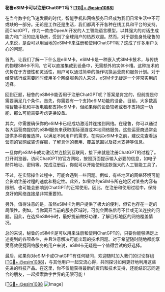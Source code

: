 **秘鲁eSIM卡可以注册ChatGPT吗？[[TG💪+ @esim1088](https://t.me/s/esim1088)]**

在当今数字化飞速发展的时代，智能手机和网络服务已经成为我们日常生活中不可或缺的一部分。无论是工作还是生活，我们都离不开各种在线工具和平台的支持。而ChatGPT，作为一款由OpenAI开发的人工智能语言模型，以其强大的对话生成能力和广泛的应用场景，受到了全球用户的热烈欢迎。然而，对于那些身处秘鲁的人来说，是否可以用当地的eSIM卡来注册和使用ChatGPT呢？这成了许多用户关心的问题。

首先，让我们了解一下什么是eSIM卡。eSIM卡是一种嵌入式SIM卡技术，与传统的物理SIM卡不同，它可以直接集成到设备中，无需额外的实体卡槽。这种技术的优势在于方便性和灵活性，用户可以通过简单的操作切换运营商和服务计划。对于经常旅行或需要同时使用多个网络服务的人来说，eSIM卡无疑是一个非常实用的选择。

回到正题，秘鲁的eSIM卡能否用于注册ChatGPT呢？答案是肯定的，但前提是你需要满足几个条件。首先，你需要有一个支持eSIM功能的设备。目前，大多数高端智能手机和平板电脑都支持eSIM卡，但如果你的设备较老或者不支持这一功能，那么可能需要考虑更换设备。

其次，你需要确保你的eSIM卡已经成功激活并连接到网络。在秘鲁，你可以通过各大运营商提供的eSIM服务来获取国际漫游或本地网络服务。这些运营商通常会提供多种套餐选择，以满足不同用户的需求。在购买eSIM卡之前，建议先查看运营商的官网或咨询客服，了解具体的费用、覆盖范围以及技术支持等信息。

一旦你的eSIM卡成功激活并连接到互联网，接下来就是注册ChatGPT的过程了。打开浏览器，访问ChatGPT的官方网站，按照页面提示输入必要的信息，如电子邮件地址、密码等。完成注册后，你就可以开始使用这款强大的人工智能工具了。

不过，在实际操作过程中，可能会遇到一些问题。例如，有些地区的网络环境可能会影响注册过程的速度和稳定性。此外，如果你的eSIM卡所在地区对某些内容有限制，也可能会影响到ChatGPT的正常使用。因此，在注册和使用过程中，保持良好的网络连接是非常重要的。

另外，值得注意的是，虽然eSIM卡为用户提供了极大的便利，但它也存在一定的局限性。例如，当你离开当前的服务区域时，可能会面临信号不佳或无法连接的问题。因此，在选择eSIM卡时，最好提前做好功课，了解目标地区的网络覆盖情况。

总的来说，秘鲁的eSIM卡是可以用来注册和使用ChatGPT的，只要你能够满足上述提到的各项条件，并且注意解决可能出现的技术问题。对于希望随时随地都能享受高效便捷网络服务的用户来说，eSIM卡无疑是一个值得尝试的好选择。

最后，如果你对eSIM卡或ChatGPT有任何疑问，欢迎随时加入我们的讨论群组[[TG💪+ @esim1088](https://t.me/s/esim1088)]，与其他用户一起交流心得，共同探讨如何更好地利用这些先进的科技产品。在这里，你不仅能获得最新的资讯和技术支持，还能结识志同道合的朋友，一起探索数字世界的无限可能！

[[TG💪+ @esim1088](https://t.me/s/esim1088) ![Image](https://i.postimg.cc/4NQfJmqS/Snipaste-2025-05-13-00-14-12.png)]
